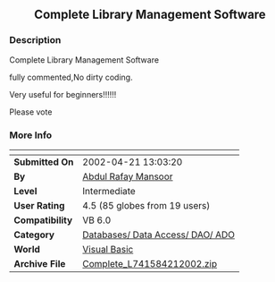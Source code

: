 ﻿<div align="center">

## Complete Library Management Software


</div>

### Description

Complete Library Management Software

fully commented,No dirty coding.

Very useful for beginners!!!!!!

Please vote
 
### More Info
 


<span>             |<span>
---                |---
**Submitted On**   |2002-04-21 13:03:20
**By**             |[Abdul Rafay Mansoor](https://github.com/Planet-Source-Code/PSCIndex/blob/master/ByAuthor/abdul-rafay-mansoor.md)
**Level**          |Intermediate
**User Rating**    |4.5 (85 globes from 19 users)
**Compatibility**  |VB 6\.0
**Category**       |[Databases/ Data Access/ DAO/ ADO](https://github.com/Planet-Source-Code/PSCIndex/blob/master/ByCategory/databases-data-access-dao-ado__1-6.md)
**World**          |[Visual Basic](https://github.com/Planet-Source-Code/PSCIndex/blob/master/ByWorld/visual-basic.md)
**Archive File**   |[Complete\_L741584212002\.zip](https://github.com/Planet-Source-Code/abdul-rafay-mansoor-complete-library-management-software__1-33997/archive/master.zip)








